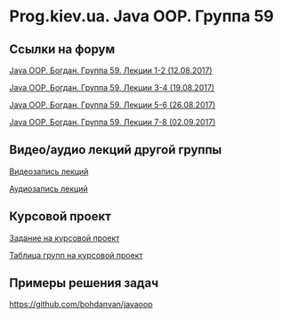 Prog.kiev.ua. Java OOP. Группа 59
===

## Cсылки на форум

[Java OOP. Богдан. Группа 59. Лекции 1-2 (12.08.2017)](https://prog.kiev.ua/forum/index.php/topic,3071.0.html)

[Java OOP. Богдан. Группа 59. Лекции 3-4 (19.08.2017)](https://prog.kiev.ua/forum/index.php/topic,3084.0.html)

[Java OOP. Богдан. Группа 59. Лекции 5-6 (26.08.2017)](https://prog.kiev.ua/forum/index.php/topic,3095.0.html)

[Java OOP. Богдан. Группа 59. Лекции 7-8 (02.09.2017)](https://prog.kiev.ua/forum/index.php/topic,3109.0.html)

## Видео/аудио лекций другой группы

[Видеозапись лекций](https://mega.nz/#F!fI9ACBqB)

[Аудиозапись лекций](https://mega.nz/#F!iIUhgL5T)

## Курсовой проект

[Задание на курсовой проект](https://docs.google.com/document/d/1BD_RtdtKI4MZylI_UGOGdE8_d2CZTZnfVCWwirvSVbU/edit)

[Таблица групп на курсовой проект](https://docs.google.com/spreadsheets/d/1yRbFXF-pPrL_RJtHjDlQXUVqQc29y8necTy90Kh1pzI/edit?usp=sharing)

## Примеры решения задач

https://github.com/bohdanvan/javaoop
